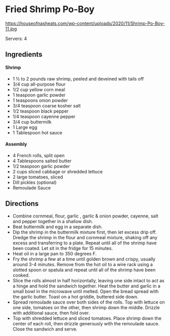 # Fried Shrimp Po-Boy

https://houseofnasheats.com/wp-content/uploads/2020/11/Shrimp-Po-Boy-11.jpg

Servers: 4

## Ingredients
#### Shrimp
- 1 ½ to 2 pounds raw shrimp, peeled and deveined with tails off
- 3/4 cup all-purpose flour
- 1/2 cup yellow corn meal
- 1 teaspoon garlic powder
- 1 teaspoons onion powder
- 3/4 teaspoon coarse kosher salt
- 1/2 teaspoon black pepper
- 1/4 teaspoon cayenne pepper
- 3/4 cup buttermilk
- 1 Large egg
- 1 Tablespoon hot sauce
#### Assembly
- 4 French rolls, split open
- 4 Tablespoons salted butter
- 1/2 teaspoon garlic powder
- 2 cups sliced cabbage or shredded lettuce
- 2 large tomatoes, sliced
- Dill pickles (optional)
- Remoulade Sauce

## Directions
- Combine cornmeal, flour, garlic , garlic & onion powder, cayenne, salt and pepper together in a shallow dish.
- Beat buttermilk and egg in a separate dish.
- Dip the shrimp in the buttermilk mixture first, then let excess drip off.
Dredge the shrimp in the flour and cornmeal mixture, shaking off any excess and transferring to a plate.
Repeat until all of the shrimp have been coated. Let sit in the fridge for 15 minutes.
- Heat oil in a large pan to 350 degrees F.
- Fry the shrimp a few at a time until golden brown and crispy, usually around 3-4 minutes.
Remove from the hot oil to a wire rack using a slotted spoon or spatula and repeat until all of the shrimp have been cooked.
- Slice the rolls almost in half horizontally, leaving one side intact to act as a hinge and hold the sandwich together.
Heat the butter and garlic in a small bowl in the microwave until melted. Open the bread spread with the garlic butter.
Toast on a hot griddle, buttered side down.
- Spread remoulade sauce over both sides of the rolls. Top with lettuce on one side, tomatoes on the other, then shrimp down the middle. Drizzle with additional sauce, then fold over.
- Top with shredded lettuce and sliced tomatoes. Place shrimp down the center of each roll, then drizzle generously with the remoulade sauce. Close the sandwich and serve.
